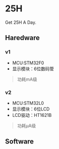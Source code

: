 # 25H

Get 25H A Day.

## Haredware

### v1

- MCU:STM32F0
- 显示模块：6位数码管

> 功耗mA级

### v2

- MCU:STM32L0
- 显示模块：6位LCD
- LCD驱动：HT1621B

> 功耗μA级

## Software

